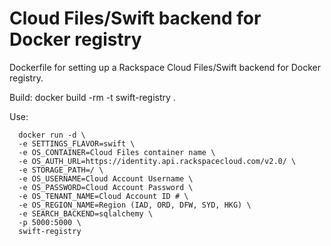 Cloud Files/Swift backend for Docker registry
======

Dockerfile for setting up a Rackspace Cloud Files/Swift backend for Docker registry. 

Build: docker build -rm -t swift-registry .

Use:
```
  docker run -d \
  -e SETTINGS_FLAVOR=swift \ 
  -e OS_CONTAINER=Cloud Files container name \
  -e OS_AUTH_URL=https://identity.api.rackspacecloud.com/v2.0/ \
  -e STORAGE_PATH=/ \
  -e OS_USERNAME=Cloud Account Username \
  -e OS_PASSWORD=Cloud Account Password \
  -e OS_TENANT_NAME=Cloud Account ID # \
  -e OS_REGION_NAME=Region (IAD, ORD, DFW, SYD, HKG) \
  -e SEARCH_BACKEND=sqlalchemy \
  -p 5000:5000 \
  swift-registry
```
